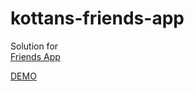 # kottans-friends-app

Solution for  
[Friends App](https://github.com/kottans/frontend/blob/master/tasks/friends-app.md)

[DEMO](https://tavor118sn.github.io/kottans-friends-app/)



